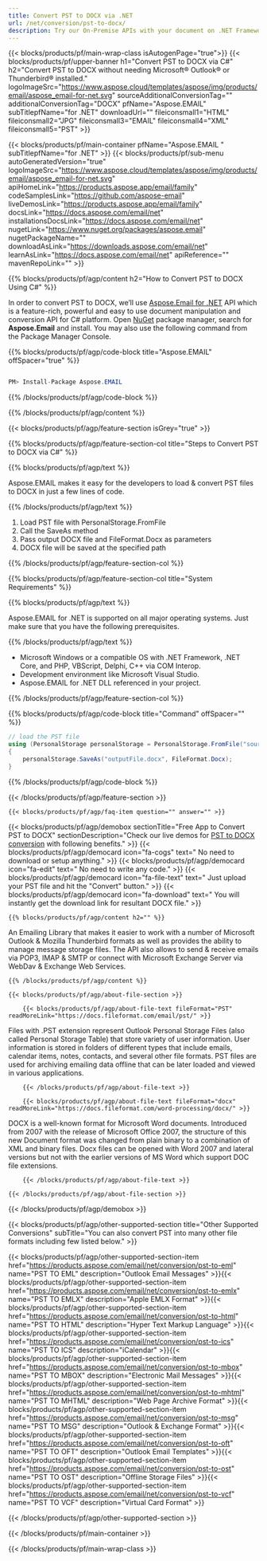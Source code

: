 ```yaml
---
title: Convert PST to DOCX via .NET 
url: /net/conversion/pst-to-docx/ 
description: Try our On-Premise APIs with your document on .NET Framework, .NET Core, and PHP, VBScript, Delphi, C++ via COM Interop.
---
```


{{< blocks/products/pf/main-wrap-class isAutogenPage="true">}}
{{< blocks/products/pf/upper-banner h1="Convert PST to DOCX via C#" h2="Convert PST to DOCX without needing Microsoft® Outlook® or Thunderbird® installed." logoImageSrc="https://www.aspose.cloud/templates/aspose/img/products/email/aspose_email-for-net.svg" sourceAdditionalConversionTag="" additionalConversionTag="DOCX" pfName="Aspose.EMAIL" subTitlepfName="for .NET" downloadUrl="" fileiconsmall1="HTML" fileiconsmall2="JPG" fileiconsmall3="EMAIL" fileiconsmall4="XML" fileiconsmall5="PST" >}}

{{< blocks/products/pf/main-container pfName="Aspose.EMAIL " subTitlepfName="for .NET" >}}
{{< blocks/products/pf/sub-menu autoGeneratedVersion="true" logoImageSrc="https://www.aspose.cloud/templates/aspose/img/products/email/aspose_email-for-net.svg" apiHomeLink="https://products.aspose.app/email/family" codeSamplesLink="https://github.com/aspose-email" liveDemosLink="https://products.aspose.app/email/family" docsLink="https://docs.aspose.com/email/net" installationsDocsLink="https://docs.aspose.com/email/net" nugetLink="https://www.nuget.org/packages/aspose.email" nugetPackageName="" downloadAsLink="https://downloads.aspose.com/email/net" learnAsLink="https://docs.aspose.com/email/net" apiReference="" mavenRepoLink="" >}}

{{% blocks/products/pf/agp/content h2="How to Convert PST to DOCX Using C#" %}}

In order to convert PST to DOCX, we’ll use <a href="https://products.aspose.com/email/net">Aspose.Email for .NET</a> API which is a feature-rich, powerful and easy to use document manipulation and conversion API for C# platform. Open <a href="https://www.nuget.org/packages/aspose.email">NuGet</a> package manager, search for <b>Aspose.Email</b> and install. You may also use the following command from the Package Manager Console.

{{% blocks/products/pf/agp/code-block title="Aspose.EMAIL" offSpacer="true" %}}

```cs

PM> Install-Package Aspose.EMAIL

```

{{% /blocks/products/pf/agp/code-block %}}

{{% /blocks/products/pf/agp/content %}}

{{< blocks/products/pf/agp/feature-section isGrey="true" >}}

{{% blocks/products/pf/agp/feature-section-col title="Steps to Convert PST to DOCX via C#" %}}

{{% blocks/products/pf/agp/text %}}

 Aspose.EMAIL makes it easy for the developers to load & convert PST files to DOCX in just a few lines of code.

{{% /blocks/products/pf/agp/text %}}

1. Load PST file with PersonalStorage.FromFile
1. Call the SaveAs method
1. Pass output DOCX file and FileFormat.Docx as parameters
1. DOCX file will be saved at the specified path


{{% /blocks/products/pf/agp/feature-section-col %}}

{{% blocks/products/pf/agp/feature-section-col title="System Requirements" %}}

{{% blocks/products/pf/agp/text %}}

 Aspose.EMAIL for .NET is supported on all major operating systems. Just make sure that you have the following prerequisites.

{{% /blocks/products/pf/agp/text %}}

-  Microsoft Windows or a compatible OS with .NET Framework, .NET Core, and PHP, VBScript, Delphi, C++ via COM Interop.
-  Development environment like Microsoft Visual Studio.
-  Aspose.EMAIL for .NET DLL referenced in your project.

{{% /blocks/products/pf/agp/feature-section-col %}}

{{% blocks/products/pf/agp/code-block title="Command" offSpacer="" %}}

```cs
// load the PST file
using (PersonalStorage personalStorage = PersonalStorage.FromFile("sourceFile.pst"))
{
    personalStorage.SaveAs("outputFile.docx", FileFormat.Docx);
} 

```

{{% /blocks/products/pf/agp/code-block %}}

{{< /blocks/products/pf/agp/feature-section >}}

    {{< blocks/products/pf/agp/faq-item question="" answer="" >}}
 

<!-- aboutfile Starts -->

{{< blocks/products/pf/agp/demobox sectionTitle="Free App to Convert PST to DOCX" sectionDescription="Check our live demos for [PST to DOCX conversion](https://products.aspose.app/email/conversion/pst-to-docx) with following benefits." >}}
        {{< blocks/products/pf/agp/democard icon="fa-cogs" text=" No need to download or setup anything." >}}
        {{< blocks/products/pf/agp/democard icon="fa-edit" text=" No need to write any code." >}}
        {{< blocks/products/pf/agp/democard icon="fa-file-text" text=" Just upload your PST file and hit the \"Convert\" button." >}}
        {{< blocks/products/pf/agp/democard icon="fa-download" text=" You will instantly get the download link for resultant DOCX file." >}}

    {{% blocks/products/pf/agp/content h2="" %}}

An Emailing Library that makes it easier to work with a number of Microsoft Outlook & Mozilla Thunderbird formats as well as provides the ability to manage message storage files. The API also allows to send & receive emails via POP3, IMAP & SMTP or connect with Microsoft Exchange Server via WebDav & Exchange Web Services.



    {{% /blocks/products/pf/agp/content %}}

    {{< blocks/products/pf/agp/about-file-section >}}

        {{< blocks/products/pf/agp/about-file-text fileFormat="PST" readMoreLink="https://docs.fileformat.com/email/pst/" >}}
Files with .PST extension represent Outlook Personal Storage Files (also called Personal Storage Table) that store variety of user information. User information is stored in folders of different types that include emails, calendar items, notes, contacts, and several other file formats. PST files are used for archiving emailing data offline that can be later loaded and viewed in various applications.

        {{< /blocks/products/pf/agp/about-file-text >}}

        {{< blocks/products/pf/agp/about-file-text fileFormat="docx" readMoreLink="https://docs.fileformat.com/word-processing/docx/" >}}
DOCX is a well-known format for Microsoft Word documents. Introduced from 2007 with the release of Microsoft Office 2007, the structure of this new Document format was changed from plain binary to a combination of XML and binary files. Docx files can be opened with Word 2007 and lateral versions but not with the earlier versions of MS Word which support DOC file extensions.

        {{< /blocks/products/pf/agp/about-file-text >}}

    {{< /blocks/products/pf/agp/about-file-section >}}

{{< /blocks/products/pf/agp/demobox >}}

<!-- aboutfile Ends -->

{{< blocks/products/pf/agp/other-supported-section title="Other Supported Conversions" subTitle="You can also convert PST into many other file formats including few listed below." >}}

{{< blocks/products/pf/agp/other-supported-section-item href="https://products.aspose.com/email/net/conversion/pst-to-eml" name="PST TO EML" description="Outlook Email Messages" >}}{{< blocks/products/pf/agp/other-supported-section-item href="https://products.aspose.com/email/net/conversion/pst-to-emlx" name="PST TO EMLX" description="Apple EMLX Format" >}}{{< blocks/products/pf/agp/other-supported-section-item href="https://products.aspose.com/email/net/conversion/pst-to-html" name="PST TO HTML" description="Hyper Text Markup Language" >}}{{< blocks/products/pf/agp/other-supported-section-item href="https://products.aspose.com/email/net/conversion/pst-to-ics" name="PST TO ICS" description="iCalendar" >}}{{< blocks/products/pf/agp/other-supported-section-item href="https://products.aspose.com/email/net/conversion/pst-to-mbox" name="PST TO MBOX" description="Electronic Mail Messages" >}}{{< blocks/products/pf/agp/other-supported-section-item href="https://products.aspose.com/email/net/conversion/pst-to-mhtml" name="PST TO MHTML" description="Web Page Archive Format" >}}{{< blocks/products/pf/agp/other-supported-section-item href="https://products.aspose.com/email/net/conversion/pst-to-msg" name="PST TO MSG" description="Outlook & Exchange Format" >}}{{< blocks/products/pf/agp/other-supported-section-item href="https://products.aspose.com/email/net/conversion/pst-to-oft" name="PST TO OFT" description="Outlook Email Templates" >}}{{< blocks/products/pf/agp/other-supported-section-item href="https://products.aspose.com/email/net/conversion/pst-to-ost" name="PST TO OST" description="Offline Storage Files" >}}{{< blocks/products/pf/agp/other-supported-section-item href="https://products.aspose.com/email/net/conversion/pst-to-vcf" name="PST TO VCF" description="Virtual Card Format" >}}

{{< /blocks/products/pf/agp/other-supported-section >}}

{{< /blocks/products/pf/main-container >}}
    
{{< /blocks/products/pf/main-wrap-class >}}